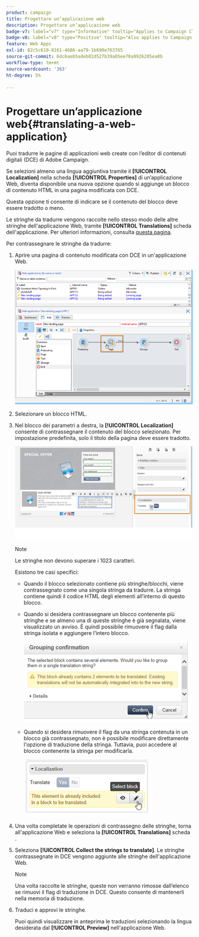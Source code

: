 ```yaml
---
product: campaign
title: Progettare un’applicazione web
description: Progettare un’applicazione web
badge-v7: label="v7" type="Informative" tooltip="Applies to Campaign Classic v7"
badge-v8: label="v8" type="Positive" tooltip="Also applies to Campaign v8"
feature: Web Apps
exl-id: 82c5c610-8161-4686-aa79-1b690e763765
source-git-commit: 6dc6aeb5adeb82d527b39a05ee70a9926205ea0b
workflow-type: tm+mt
source-wordcount: '363'
ht-degree: 5%

---
```


# Progettare un’applicazione web{#translating-a-web-application}



Puoi tradurre le pagine di applicazioni web create con l’editor di contenuti digitali (DCE) di Adobe Campaign.

Se selezioni almeno una lingua aggiuntiva tramite il **[!UICONTROL Localization]** nella scheda **[!UICONTROL Properties]** di un’applicazione Web, diventa disponibile una nuova opzione quando si aggiunge un blocco di contenuto HTML in una pagina modificata con DCE.

Questa opzione ti consente di indicare se il contenuto del blocco deve essere tradotto o meno.

Le stringhe da tradurre vengono raccolte nello stesso modo delle altre stringhe dell&#39;applicazione Web, tramite **[!UICONTROL Translations]** scheda dell&#39;applicazione. Per ulteriori informazioni, consulta [questa pagina](translating-a-web-form.md).

Per contrassegnare le stringhe da tradurre:

1. Aprire una pagina di contenuto modificata con DCE in un&#39;applicazione Web.

   ![](assets/dce_translation_3.png)

1. Selezionare un blocco HTML.
1. Nel blocco dei parametri a destra, la **[!UICONTROL Localization]** consente di contrassegnare il contenuto del blocco selezionato. Per impostazione predefinita, solo il titolo della pagina deve essere tradotto.

   ![](assets/dce_translation_1.png)

   >[!NOTE]
   >
   >Le stringhe non devono superare i 1023 caratteri.

   Esistono tre casi specifici:

   * Quando il blocco selezionato contiene più stringhe/blocchi, viene contrassegnato come una singola stringa da tradurre. La stringa contiene quindi il codice HTML degli elementi all’interno di questo blocco.
   * Quando si desidera contrassegnare un blocco contenente più stringhe e se almeno una di queste stringhe è già segnalata, viene visualizzato un avviso. È quindi possibile rimuovere il flag dalla stringa isolata e aggiungere l’intero blocco.

      ![](assets/dce_translation_4.png)

   * Quando si desidera rimuovere il flag da una stringa contenuta in un blocco già contrassegnato, non è possibile modificare direttamente l&#39;opzione di traduzione della stringa. Tuttavia, puoi accedere al blocco contenente la stringa per modificarla.

      ![](assets/dce_translation_2.png)

1. Una volta completate le operazioni di contrassegno delle stringhe, torna all&#39;applicazione Web e seleziona la **[!UICONTROL Translations]** scheda .
1. Seleziona **[!UICONTROL Collect the strings to translate]**. Le stringhe contrassegnate in DCE vengono aggiunte alle stringhe dell&#39;applicazione Web.

   >[!NOTE]
   >
   >Una volta raccolte le stringhe, queste non verranno rimosse dall’elenco se rimuovi il flag di traduzione in DCE. Questo consente di mantenerli nella memoria di traduzione.

1. Traduci e approvi le stringhe.

   Puoi quindi visualizzare in anteprima le traduzioni selezionando la lingua desiderata dal **[!UICONTROL Preview]** nell&#39;applicazione Web.
